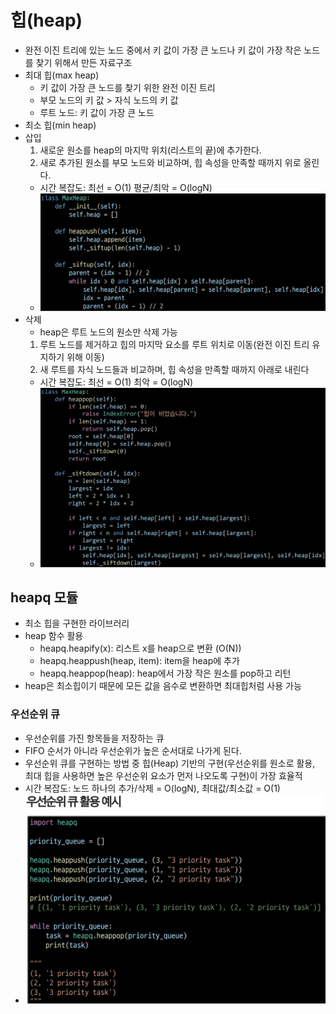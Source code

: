 # 힙(heap)
- 완전 이진 트리에 있는 노드 중에서 키 값이 가장 큰 노드나 키 값이 가장 작은 노드를 찾기 위해서 만든 자료구조
- 최대 힙(max heap)
    - 키 값이 가장 큰 노드를 찾기 위한 완전 이진 트리
    - 부모 노드의 키 값 > 자식 노드의 키 값
    - 루트 노드: 키 값이 가장 큰 노드
- 최소 힙(min heap)
- 삽입
    1. 새로운 원소를 heap의 마지막 위치(리스트의 끝)에 추가한다.
    2. 새로 추가된 원소를 부모 노드와 비교하며, 힙 속성을 만족할 때까지 위로 올린다.
    - 시간 복잡도: 최선 = O(1) 평균/최악 = O(logN)
    - ![](image/heap_삽입.jpg)
- 삭제
    - heap은 루트 노드의 원소만 삭제 가능
    1. 루트 노드를 제거하고 힙의 마지막 요소를 루트 위치로 이동(완전 이진 트리 유지하기 위해 이동)
    2. 새 루트를 자식 노드들과 비교하며, 힙 속성을 만족할 때까지 아래로 내린다
    - 시간 복잡도: 최선 = O(1) 최악 = O(logN)
    - ![](image/heap_삭제.jpg)
## heapq 모듈
- 최소 힙을 구현한 라이브러리
- heap 함수 활용
    - heapq.heapify(x): 리스트 x를 heap으로 변환 (O(N))
    - heapq.heappush(heap, item): item을 heap에 추가
    - heapq.heappop(heap): heap에서 가장 작은 원소를 pop하고 리턴
- heap은 최소힙이기 때문에 모든 값을 음수로 변환하면 최대힙처럼 사용 가능

### 우선순위 큐
- 우선순위를 가진 항목들을 저장하는 큐
- FIFO 순서가 아니라 우선순위가 높은 순서대로 나가게 된다.
- 우선순위 큐를 구현하는 방법 중 힙(Heap) 기반의 구현(우선순위를 원소로 활용, 최대 힙을 사용하면 높은 우선순위 요소가 먼저 나오도록 구현)이 가장 효율적
- 시간 복잡도: 노드 하나의 추가/삭제 = O(logN), 최대값/최소값 = O(1)
- ![](image/우선순위큐_활용.jpg)